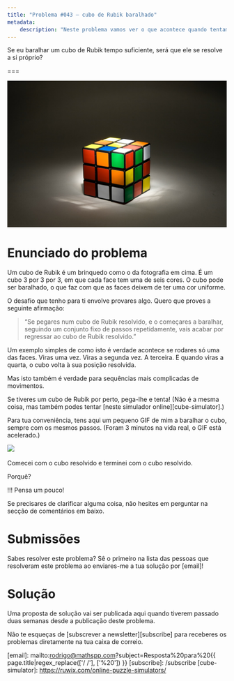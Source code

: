 ```yaml
---
title: "Problema #043 – cubo de Rubik baralhado"
metadata:
    description: "Neste problema vamos ver o que acontece quando tentamos baralhar um cubo de Rubik de forma sistemática."
---
```


Se eu baralhar um cubo de Rubik tempo suficiente,
será que ele se resolve a si próprio?

===

![Um cubo de Rubik baralhado.](thumbnail.png "Fotografia de Serg Antonov do site Unsplash.")

# Enunciado do problema

Um cubo de Rubik é um brinquedo como o da fotografia em cima.
É um cubo 3 por 3 por 3, em que cada face tem uma de seis cores.
O cubo pode ser baralhado, o que faz com que as faces deixem
de ter uma cor uniforme.

O desafio que tenho para ti envolve provares algo.
Quero que proves a seguinte afirmação:

 > “Se pegares num cubo de Rubik resolvido, e o começares a baralhar,
 seguindo um conjunto fixo de passos repetidamente,
 vais acabar por regressar ao cubo de Rubik resolvido.”

Um exemplo simples de como isto é verdade acontece se rodares só
uma das faces.
Viras uma vez.
Viras a segunda vez.
A terceira.
E quando viras a quarta, o cubo volta à sua posição resolvida.

Mas isto também é verdade para sequências mais complicadas de movimentos.

Se tiveres um cubo de Rubik por perto, pega-lhe e tenta!
(Não é a mesma coisa, mas também podes tentar [neste simulador online][cube-simulator].)

Para tua conveniência, tens aqui um pequeno GIF de mim a baralhar
o cubo, sempre com os mesmos passos.
(Foram 3 minutos na vida real, o GIF está acelerado.)

![](_rubiks_scrambling.gif)

Comecei com o cubo resolvido e terminei com o cubo resolvido.

Porquê?

!!! Pensa um pouco!

Se precisares de clarificar alguma coisa, não hesites em perguntar na secção de comentários em baixo.


# Submissões

Sabes resolver este problema?
Sê o primeiro na lista das pessoas que resolveram este problema
ao enviares-me a tua solução por [email]!

<!--
Parabéns a todos os que conseguiram resolver o problema e,
em particular, aos que me enviaram as suas soluções:

 - 

Junta-te à comunidade e envia-me a tua solução por [email]!
-->


# Solução

Uma proposta de solução vai ser publicada aqui quando tiverem passado duas semanas desde a publicação deste problema.


Não te esqueças de [subscrever a newsletter][subscribe] para receberes os problemas diretamente na tua caixa de correio.

[email]: mailto:rodrigo@mathspp.com?subject=Resposta%20para%20{{ page.title|regex_replace(['/ /'], ['%20']) }}
[subscribe]: /subscribe
[cube-simulator]: https://ruwix.com/online-puzzle-simulators/
